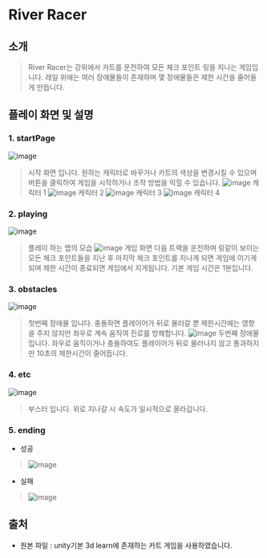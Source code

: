 # River Racer
## 소개
> River Racer는 강위에서 카트를 운전하여 모든 체크 포인트 링을 지나는 게임입니다.
> 레일 위에는 여러 장애물들이 존재하며 몇 장애물들은 제한 시간을 줄어들게 만듭니다.
## 플레이 화면 및 설명
### 1. startPage
  ![image](https://user-images.githubusercontent.com/70316489/207543261-7f769cea-3031-48ac-abdf-ab2da3b958db.png)
>시작 화면 입니다. 원하는 캐릭터로 바꾸거나 카트의 색상을 변경시킬 수 있으며 버튼을 클릭하여 게임을 시작하거나 조작 방법을 익힐 수 있습니다.
![image](https://user-images.githubusercontent.com/70316489/207543803-fde9eb09-03fd-4a37-a44c-3270766a1f54.png)
>캐릭터 1
![image](https://user-images.githubusercontent.com/70316489/207543876-8a9b4c20-c273-47fb-a8a4-56ffe17ddd17.png)
>캐릭터 2
![image](https://user-images.githubusercontent.com/70316489/207543939-41b3ca5f-68c2-408a-bf5b-1be64280596a.png)
>캐릭터 3
![image](https://user-images.githubusercontent.com/70316489/207543980-c0909c2a-4524-4796-b666-32872220f886.png)
>캐릭터 4
### 2. playing
  ![image](https://user-images.githubusercontent.com/70316489/207544091-89947013-0ece-48b9-b28b-83051025973a.png)
  >플레이 하는 맵의 모습
  ![image](https://user-images.githubusercontent.com/70316489/207544232-8367cdc2-3e11-49d1-91d7-2b66fe1548be.png)
  >게임 화면
>다음 트랙을 운전하며 링같이 보이는 모든 체크 포인트들을 지난 후 마지막 체크 포인트를 지나게 되면 게임에 이기게 되며 제한 시간이 종료되면 게임에서 지게됩니다.
기본 게임 시간은 1분입니다.
### 3. obstacles
![image](https://user-images.githubusercontent.com/70316489/207544713-ea0d69fd-4a15-47e6-8257-4e9b009be2a7.png)
>첫번째 장애물 입니다. 충돌하면 플레이어가 뒤로 물러갈 뿐 제한시간에는 영향을 주지 않지만 좌우로 계속 움직여 진로를 방해합니다.
![image](https://user-images.githubusercontent.com/70316489/207544949-730be8e6-a7c4-4cc9-b26d-c9575347768c.png)
>두번째 장애물 입니다. 좌우로 움직이거나 충돌하여도 플레이어가 뒤로 물러나지 않고 통과하지만 10초의 제한시간이 줄어듭니다.
### 4. etc
  ![image](https://user-images.githubusercontent.com/70316489/207545285-780438d5-26be-4133-8c9c-0f619733f92c.png)
  > 부스터 입니다. 위로 지나갈 시 속도가 일시적으로 올라갑니다.
### 5. ending
* 성공
> ![image](https://user-images.githubusercontent.com/70316489/207545639-777d4a7a-b6d8-4c70-968f-eb8d0c4bd71e.png)
* 실패
> ![image](https://user-images.githubusercontent.com/70316489/207545639-777d4a7a-b6d8-4c70-968f-eb8d0c4bd71e.png)


  
## 출처
*  원본 파일 : unity기본 3d learn에 존재하는 카트 게임을 사용하였습니다.


